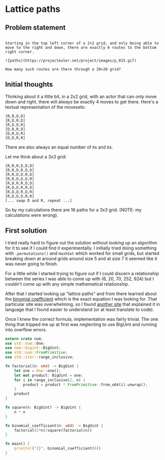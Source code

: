 # Lattice paths

## Problem statement

<pre><code>
Starting in the top left corner of a 2×2 grid, and only being able to move to the right and down, there are exactly 6 routes to the bottom right corner.

![paths](https://projecteuler.net/project/images/p_015.gif)

How many such routes are there through a 20×20 grid?
</code></pre>

## Initial thoughts

Thinking about it a little bit, in a 2x2 grid, with an actor that can only move down and right, there will always be exactly 4 moves to get there. Here's a textual representation of the movesets:

```
[R,R,D,D]
[R,D,R,D]
[R,D,D,R]
[D,R,R,D]
[D,R,D,R]
[D,D,R,R]
```

There are also always an equal number of `R`s and `D`s.

Let me think about a 3x3 grid:

```
[R,R,R,D,D,D]
[R,R,D,R,D,D]
[R,R,D,D,R,D]
[R,R,D,D,D,R]
[R,D,R,R,D,D]
[R,D,D,R,R,D]
[R,D,D,R,D,R]
[R,D,D,D,R,R]
[... swap D and R, repeat ...]
```

So by my calculations there are 16 paths for a 3x3 grid. (NOTE: my calculations were wrong).

## First solution

I tried really hard to figure out the solution without looking up an algorithm for it to see if I could find it experimentally. I initially tried doing something with `.permutations()` and `HashSet` which worked for small grids, but started breaking down at around grids around size 5 and at size 7 it seemed like it was never going to finish.

For a little while I started trying to figure out if I could discern a relationship between the series I was able to come up with (6, 20, 70, 252, 924) but I couldn't come up with any simple mathematical relationship.

After that I started looking up "lattice paths" and from there learned about the [binomial coefficient](http://mathworld.wolfram.com/BinomialCoefficient.html) which is the exact equation I was looking for. That particular site was overwhelming, so I found [another site](http://www.robertdickau.com/manhattan.html) that explained it in language that I found easier to understand (or at least translate to code).

Once I knew the correct formula, implementation was fairly trivial. The one thing that tripped me up at first was neglecting to use BigUint and running into overflow errors.

```rust
extern crate num;
use std::num::One;
use num::bigint::BigUint;
use std::num::FromPrimitive;
use std::iter::range_inclusive;

fn factorial(n: u64) -> BigUint {
    let one = One::one();
    let mut product: BigUint = one;
    for i in range_inclusive(2, n) {
        product = product * FromPrimitive::from_u64(i).unwrap();
    }
    product
}

fn square(n: BigUint) -> BigUint {
    n * n
}

fn binomial_coefficient(n: u64) -> BigUint {
    factorial(2*n)/square(factorial(n))
}

fn main() {
    println!("{}", binomial_coefficient(6))
}
```